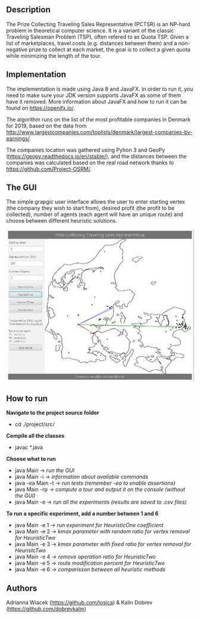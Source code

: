 ## Description
The Prize Collecting Traveling Sales Representative (PCTSR) is an NP-hard problem in theoretical computer science. It is a variant of the classic Traveling Salesman Problem (TSP), often refered to as Quota TSP. Given a list of marketplaces, travel costs (e.g. distances between them) and a non-negative prize to collect at each market, the goal is to collect a given quota while minimizing the length of the tour.

## Implementation
The implementation is made using Java 8 and JavaFX. In order to run it, you need to make sure your JDK version supports JavaFX as some of them have it removed. More information about JavaFX and how to run it can be found on https://openjfx.io/.

The algorithm runs on the list of the most profitable companies in Denmark for 2019, based on the data from http://www.largestcompanies.com/toplists/denmark/largest-companies-by-earnings/.

The companies location was gathered using Pyhon 3 and GeoPy (https://geopy.readthedocs.io/en/stable/), and the distances between the companies was calculated based on the real road network thanks to https://github.com/Project-OSRM/.

## The GUI
The simple grapgic user interface allows the user to enter starting vertex (the company they wish to start from), desired profit (the profit to be collected), number of agents (each agent will have an unique route) and choose between different heuristic solutions.

![GUI](./GUI_RAN.png)

## How to run
**Navigate to the project source folder**
 - cd ./project/src/

**Compile all the classes**
 - javac *.java

**Choose what to run**
 - java Main -> *run the GUI*
 - java Main -i -> *information about available commands*
 - java -ea Main -t -> *run tests (remember -ea to enable assertions)*
 - java Main -rp -> *compute a tour and output it on the console (without the GUI)*
 - java Main -e -> *run all the experiments (results are saved to .csv files)*

**To run a specific experiment, add a number between 1 and 6**
 - java Main -e 1 -> *run experiment for HeuristicOne coefficient*
 - java Main -e 2 -> *kmax parameter with random ratio for vertex removal for HeuristicTwo*
 - java Main -e 3 -> *kmax parameter with fixed ratio for vertex removal for HeuristcTwo*
 - java Main -e 4 -> *remove operation ratio for HeuristicTwo*
 - java Main -e 5 -> *route modification percent for HeuristicTwo*
 - java Main -e 6 -> *comparisson between all heuristic methods*

## Authors
Adrianna Wiacek (https://github.com/losica) & Kalin Dobrev (https://github.com/dobrevkalm)
